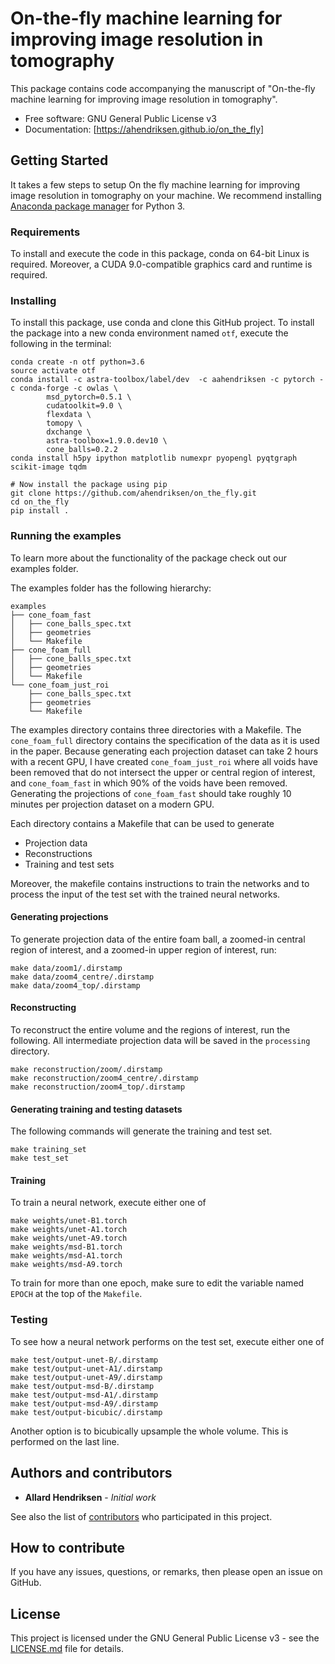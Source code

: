# On-the-fly machine learning for improving image resolution in tomography

This package contains code accompanying the manuscript of "On-the-fly
machine learning for improving image resolution in tomography".


* Free software: GNU General Public License v3
* Documentation: [https://ahendriksen.github.io/on_the_fly]


## Getting Started

It takes a few steps to setup On the fly machine learning for improving image resolution in tomography on your
machine. We recommend installing
[Anaconda package manager](https://www.anaconda.com/download/) for
Python 3.

### Requirements

To install and execute the code in this package, conda on 64-bit Linux
is required. Moreover, a CUDA 9.0-compatible graphics card and runtime
is required.

### Installing

To install this package, use conda and clone this GitHub project.
To install the package into a new conda environment named `otf`, execute the following in the terminal:
```
conda create -n otf python=3.6
source activate otf
conda install -c astra-toolbox/label/dev  -c aahendriksen -c pytorch -c conda-forge -c owlas \
        msd_pytorch=0.5.1 \
        cudatoolkit=9.0 \
        flexdata \
        tomopy \
        dxchange \
        astra-toolbox=1.9.0.dev10 \
        cone_balls=0.2.2
conda install h5py ipython matplotlib numexpr pyopengl pyqtgraph scikit-image tqdm

# Now install the package using pip
git clone https://github.com/ahendriksen/on_the_fly.git
cd on_the_fly
pip install .
```

### Running the examples

To learn more about the functionality of the package check out our
examples folder.

The examples folder has the following hierarchy:
```
examples
├── cone_foam_fast
│   ├── cone_balls_spec.txt
│   ├── geometries
│   └── Makefile
├── cone_foam_full
│   ├── cone_balls_spec.txt
│   ├── geometries
│   └── Makefile
└── cone_foam_just_roi
    ├── cone_balls_spec.txt
    ├── geometries
    └── Makefile
```

The examples directory contains three directories with a Makefile. The
`cone_foam_full` directory contains the specification of the data as
it is used in the paper. Because generating each projection dataset
can take 2 hours with a recent GPU, I have created
`cone_foam_just_roi` where all voids have been removed that do not
intersect the upper or central region of interest, and
`cone_foam_fast` in which 90% of the voids have been
removed. Generating the projections of `cone_foam_fast` should take
roughly 10 minutes per projection dataset on a modern GPU.

Each directory contains a Makefile that can be used to generate

  * Projection data
  * Reconstructions
  * Training and test sets

Moreover, the makefile contains instructions to train the networks and
to process the input of the test set with the trained neural networks.

#### Generating projections

To generate projection data of the entire foam ball, a zoomed-in
central region of interest, and a zoomed-in upper region of interest,
run:

``` shell
make data/zoom1/.dirstamp
make data/zoom4_centre/.dirstamp
make data/zoom4_top/.dirstamp
```

#### Reconstructing

To reconstruct the entire volume and the regions of interest, run the
following. All intermediate projection data will be saved in the
`processing` directory.

``` shell
make reconstruction/zoom/.dirstamp
make reconstruction/zoom4_centre/.dirstamp
make reconstruction/zoom4_top/.dirstamp

```

#### Generating training and testing datasets

The following commands will generate the training and test set.

``` shell
make training_set
make test_set
```

#### Training

To train a neural network, execute either one of

``` shell
make weights/unet-B1.torch
make weights/unet-A1.torch
make weights/unet-A9.torch
make weights/msd-B1.torch
make weights/msd-A1.torch
make weights/msd-A9.torch
```

To train for more than one epoch, make sure to edit the variable named
`EPOCH` at the top of the `Makefile`.

### Testing

To see how a neural network performs on the test set, execute either one of

``` shell
make test/output-unet-B/.dirstamp
make test/output-unet-A1/.dirstamp
make test/output-unet-A9/.dirstamp
make test/output-msd-B/.dirstamp
make test/output-msd-A1/.dirstamp
make test/output-msd-A9/.dirstamp
make test/output-bicubic/.dirstamp
```

Another option is to bicubically upsample the whole volume. This is
performed on the last line.

## Authors and contributors

* **Allard Hendriksen** - *Initial work*

See also the list of [contributors](https://github.com/ahendriksen/on_the_fly/contributors) who participated in this project.

## How to contribute

If you have any issues, questions, or remarks, then please open an issue on GitHub.

## License

This project is licensed under the GNU General Public License v3 - see the [LICENSE.md](LICENSE.md) file for details.
